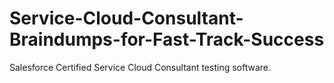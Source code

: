 # Service-Cloud-Consultant-Braindumps-for-Fast-Track-Success
Salesforce Certified Service Cloud Consultant testing software.
